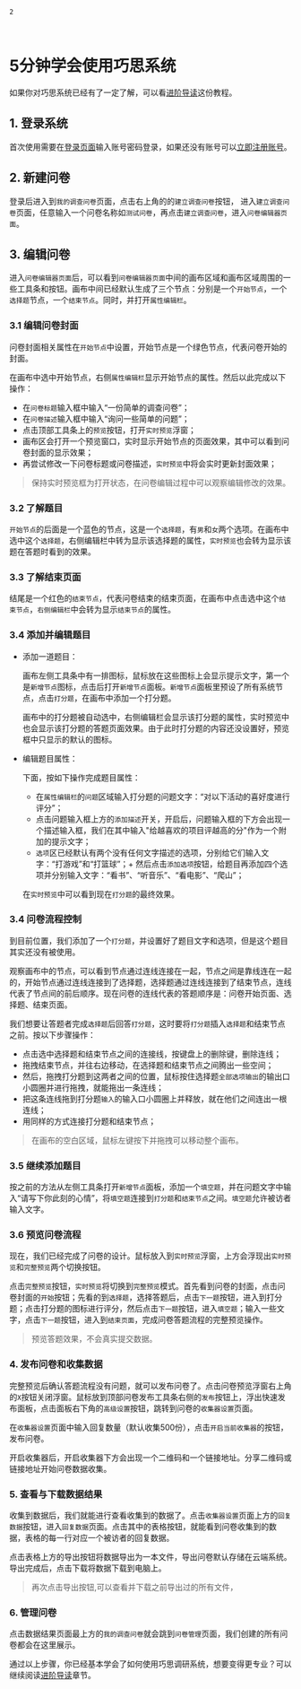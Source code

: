 ```index
2
```
```tag

```
```summary

```

# 5分钟学会使用巧思系统

如果你对巧思系统已经有了一定了解，可以看[进阶导读](./dive-into.md)这份教程。

## 1. 登录系统

首次使用需要在[登录页面](https://dashboard.choiceform.com/login)输入账号密码登录，如果还没有账号可以[立即注册账号](https://dashboard.choiceform.com/sign-up)。

## 2. 新建问卷

登录后进入到`我的调查问卷`页面，点击右上角的的`建立调查问卷`按钮，
进入`建立调查问卷`页面，任意输入一个问卷名称如`测试问卷`，再点击`建立调查问卷`，进入`问卷编辑器页面`。

## 3. 编辑问卷

进入`问卷编辑器页面`后，可以看到`问卷编辑器页面`中间的画布区域和画布区域周围的一些工具条和按钮。画布中间已经默认生成了三个节点：分别是一个`开始节点`，一个`选择题`节点，一个`结束节点`。同时，并打开`属性编辑栏`。

### 3.1 编辑问卷封面
问卷封面相关属性在`开始节点`中设置，开始节点是一个绿色节点，代表问卷开始的封面。

在画布中选中开始节点，右侧`属性编辑栏`显示开始节点的属性。然后以此完成以下操作：
+ 在`问卷标题`输入框中输入“一份简单的调查问卷”；
+ 在`问卷描述`输入框中输入“询问一些简单的问题”；
+ 点击顶部工具条上的`预览`按钮，打开`实时预览`浮窗；
+ 画布区会打开一个预览窗口，实时显示开始节点的页面效果，其中可以看到问卷封面的显示效果；
+ 再尝试修改一下问卷标题或问卷描述，`实时预览`中将会实时更新封面效果；

> 保持实时预览框为打开状态，在问卷编辑过程中可以观察编辑修改的效果。


### 3.2 了解题目
`开始节点`的后面是一个蓝色的节点，这是一个`选择题`，有`男`和`女`两个选项。在画布中选中这个`选择题`，右侧编辑栏中转为显示该选择题的属性，`实时预览`也会转为显示该题在答题时看到的效果。

### 3.3 了解结束页面
结尾是一个红色的`结束节点`，代表问卷结束的结束页面，在画布中点击选中这个`结束节点`，`右侧编辑栏`中会转为显示`结束节点`的属性。

### 3.4 添加并编辑题目

+ 添加一道题目：

  画布左侧工具条中有一排图标，鼠标放在这些图标上会显示提示文字，第一个是`新增节点`图标，点击后打开`新增节点`面板。`新增节点`面板里预设了所有系统节点，点击`打分题`，在画布中添加一个打分题。

  画布中的打分题被自动选中，右侧编辑栏会显示该打分题的属性，实时预览中也会显示该打分题的答题页面效果。由于此时打分题的内容还没设置好，预览框中只显示的默认的图标。

+ 编辑题目属性：

  下面，按如下操作完成题目属性：
  + 在`属性编辑栏`的`问题`区域输入打分题的问题文字：“对以下活动的喜好度进行评分”；
  + 点击问题输入框上方的`添加描述`开关，开启后，问题输入框的下方会出现一个描述输入框，我们在其中输入"给越喜欢的项目评越高的分"作为一个附加的提示文字；
  + `选项`区已经默认有两个没有任何文字描述的选项，分别给它们输入文字：“打游戏”和“打篮球”；+ 然后点击`添加选项`按钮，给题目再添加四个选项并分别输入文字：“看书”、“听音乐”、“看电影”、“爬山”；

  在`实时预览`中可以看到现在`打分题`的最终效果。

### 3.4 问卷流程控制
到目前位置，我们添加了一个`打分题`，并设置好了题目文字和选项，但是这个题目其实还没有被使用。

观察画布中的节点，可以看到节点通过连线连接在一起，节点之间是靠线连在一起的，开始节点通过连线连接到了选择题，选择题通过连线连接到了结束节点，连线代表了节点间的前后顺序。现在问卷的连线代表的答题顺序是：问卷开始页面、选择题、结束页面。

我们想要让答题者完成`选择题`后回答`打分题`，这时要将`打分题`插入`选择题`和结束节点之前。按以下步骤操作：

+ 点击选中选择题和结束节点之间的连接线，按键盘上的删除键，删除连线；
+ 拖拽结束节点，并往右边移动，在选择题和结束节点之间腾出一些空间；
+ 然后，拖拽打分题到这两者之间的位置，鼠标按住选择题`全部选项输出`的输出口小圆圈并进行拖拽，就能拖出一条连线；
+ 把这条连线拖到打分题`输入`的输入口小圆圈上并释放，就在他们之间连出一根连线；
+ 用同样的方式连接打分题和结束节点；

> 在画布的空白区域，鼠标左键按下并拖拽可以移动整个画布。

### 3.5 继续添加题目
按之前的方法从左侧工具条打开`新增节点`面板，添加一个`填空题`，并在问题文字中输入“请写下你此刻的心情”，将`填空题`连接到`打分题`和`结束节点`之间。`填空题`允许被访者输入文字。

### 3.6 预览问卷流程
现在，我们已经完成了问卷的设计。鼠标放入到`实时预览`浮窗，上方会浮现出`实时预览`和`完整预览`两个切换按钮。

点击`完整预览`按钮，`实时预览`将切换到`完整预览`模式。首先看到问卷的封面，点击问卷封面的`开始`按钮；先看的到`选择题`，选择答题后，点击`下一题`按钮，进入到打分题；点击打分题的图标进行评分，然后点击`下一题`按钮，进入`填空题`；输入一些文字，点击`下一题`按钮，进入到`结束页面`，完成问卷答题流程的完整预览操作。

> 预览答题效果，不会真实提交数据。

### 4. 发布问卷和收集数据
完整预览后确认答题流程没有问题，就可以发布问卷了。点击问卷预览浮窗右上角的`X`按钮关闭浮窗。鼠标放到顶部问卷发布工具条右侧的`发布`按钮上，浮出快速发布面板，点击面板右下角的`高级设置`按钮，跳转到问卷的`收集器设置`页面。

在`收集器设置`页面中输入回复数量（默认收集500份），点击`开启当前收集器`的按钮，发布问卷。

开启收集器后，开启收集器下方会出现一个二维码和一个链接地址。分享二维码或链接地址开始问卷数据收集。

### 5. 查看与下载数据结果

收集到数据后，我们就能进行查看收集到的数据了。点击`收集器设置`页面上方的`回复数据`按钮，进入`回复数据`页面。点击其中的表格按钮，就能看到问卷收集到的数据，表格的每一行对应一个被访者的回复数据。

点击表格上方的导出按钮将数据导出为一本文件，导出问卷默认存储在云端系统。导出完成后，点击下载将数据下载到电脑上。

> 再次点击导出按钮,可以查看并下载之前导出过的所有文件，


### 6. 管理问卷

点击数据结果页面最上方的`我的调查问卷`就会跳到`问卷管理`页面，我们创建的所有问卷都会在这里展示。


通过以上步骤，你已经基本学会了如何使用巧思调研系统，想要变得更专业？可以继续阅读[进阶导读](./dive-into.md)章节。




